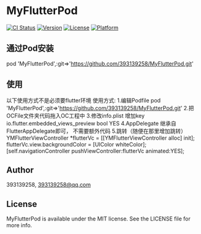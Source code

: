 # MyFlutterPod

[![CI Status](https://img.shields.io/travis/393139258/MyFlutterPod.svg?style=flat)](https://travis-ci.org/393139258/MyFlutterPod)
[![Version](https://img.shields.io/cocoapods/v/MyFlutterPod.svg?style=flat)](https://cocoapods.org/pods/MyFlutterPod)
[![License](https://img.shields.io/cocoapods/l/MyFlutterPod.svg?style=flat)](https://cocoapods.org/pods/MyFlutterPod)
[![Platform](https://img.shields.io/cocoapods/p/MyFlutterPod.svg?style=flat)](https://cocoapods.org/pods/MyFlutterPod)

## 通过Pod安装

pod 'MyFlutterPod',:git=>'https://github.com/393139258/MyFlutterPod.git'

## 使用

以下使用方式不是必须要flutter环境
使用方式:
1.编辑Podfile
pod 'MyFlutterPod',:git=>'https://github.com/393139258/MyFlutterPod.git'
2.把OCFile文件夹代码拖入OC工程中
3.修改info.plist 
	增加key  io.flutter.embedded_views_preview   bool   YES
4.AppDelegate 继承自FlutterAppDelegate即可， 不需要额外代码
5.跳转（随便在那里增加跳转）
YMFlutterViewController *flutterVc = [[YMFlutterViewController alloc] init];
flutterVc.view.backgroundColor = [UIColor whiteColor];
[self.navigationController pushViewController:flutterVc animated:YES];

## Author

393139258, 393139258@qq.com

## License

MyFlutterPod is available under the MIT license. See the LICENSE file for more info.
